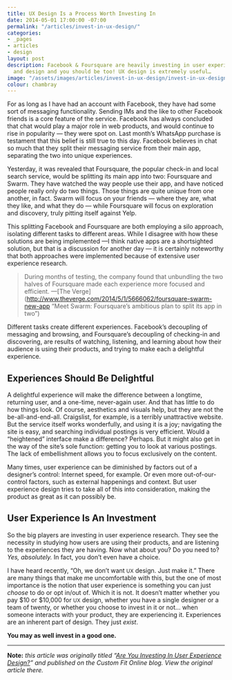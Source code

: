 ```yaml
---
title: UX Design Is a Process Worth Investing In
date: 2014-05-01 17:00:00 -07:00
permalink: "/articles/invest-in-ux-design/"
categories:
- _pages
- articles
- design
layout: post
description: Facebook & Foursquare are heavily investing in user experience research
  and design and you should be too! UX design is extremely useful…
image: "/assets/images/articles/invest-in-ux-design/invest-in-ux-design.png"
colour: chambray
---
```


For as long as I have had an account with Facebook, they have had some sort of messaging functionality. Sending IMs and the like to other Facebook friends is a core feature of the service. Facebook has always concluded that chat would play a major role in web products, and would continue to rise in popularity — they were spot on. Last month’s WhatsApp purchase is testament that this belief is still true to this day. Facebook believes in chat so much that they split their messaging service from their main app, separating the two into unique experiences.

Yesterday, it was revealed that Foursquare, the popular check-in and local search service, would be splitting its main app into two: Foursquare and Swarm. They have watched the way people use their app, and have noticed people really only do two things. Those things are quite unique from one another, in fact. Swarm will focus on your friends — where they are, what they like, and what they do — while Foursquare will focus on exploration and discovery, truly pitting itself against Yelp.

This splitting Facebook and Foursquare are both employing a silo approach, isolating different tasks to different areas. While I disagree with how these solutions are being implemented —I think native apps are a shortsighted solution, but that is a discussion for another day — it is certainly noteworthy that both approaches were implemented because of extensive user experience research.

>During months of testing, the company found that unbundling the two halves of Foursquare made each experience more focused and efficient.
—[The Verge](http://www.theverge.com/2014/5/1/5666062/foursquare-swarm-new-app “Meet Swarm: Foursquare’s ambitious plan to split its app in two”)

Different tasks create different experiences. Facebook’s decoupling of messaging and browsing, and Foursquare’s decoupling of checking-in and discovering, are results of watching, listening, and learning about how their audience is using their products, and trying to make each a delightful experience.

## Experiences Should Be Delightful

A delightful experience will make the difference between a longtime, returning user, and a one-time, never-again user. And that has little to do how things look. Of course, aesthetics and visuals help, but they are not the be-all-and-end-all. Craigslist, for example, is a terribly unattractive website. But the service itself works wonderfully, and using it is a joy; navigating the site is easy, and searching individual postings is very efficient. Would a “heightened” interface make a difference? Perhaps. But it might also get in the way of the site’s sole function: getting you to look at various postings. The lack of embellishment allows you to focus exclusively on the content.

Many times, user experience can be diminished by factors out of a designer’s control: Internet speed, for example. Or even more out-of-our-control factors, such as external happenings and context. But user experience design tries to take all of this into consideration, making the product as great as it can possibly be.

## User Experience Is An Investment

So the big players are investing in user experience research. They see the necessity in studying how users are using their products, and are listening to the experiences they are having. Now what about you? Do you need to? *Yes, absolutely.* In fact, you don’t even have a choice.

I have heard recently, “Oh, we don’t want <small>UX</small> design. Just make it.” There are many things that make me uncomfortable with this, but the one of most importance is the notion that user experience is something you can just *choose* to do or opt in/out of. Which it is not. It doesn’t matter whether you pay $10 or $10,000 for <small>UX</small> design, whether you have a single designer or a team of twenty, or whether you choose to invest in it or not… when someone interacts with your product, they are experiencing it. Experiences are an inherent part of design. They just *exist*.

**You may as well invest in a good one.**

***

**Note:** *this article was originally titled “[Are You Investing In User Experience Design?](http://customfitonline.com/news/2014/5/2/invest-in-user-experience-design/)” and published on the Custom Fit Online blog. View the original article there.*
